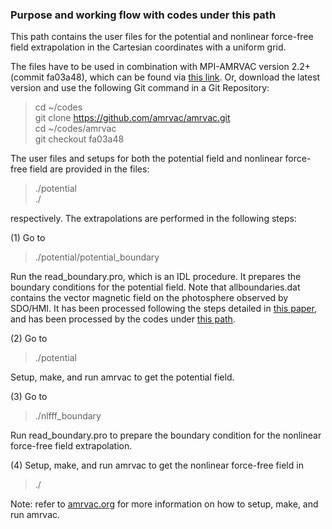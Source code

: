 ### Purpose and working flow with codes under this path

This path contains the user files for the potential and nonlinear force-free field extrapolation in the Cartesian coordinates with a uniform grid. 

The files have to be used in combination with MPI-AMRVAC version 2.2+ (commit fa03a48), which can be found via [this link](https://github.com/amrvac/amrvac/commit/fa03a48cfb53cee18b4f5db0c1ab1f28e122a6c3). Or, download the latest version and use the following Git command in a Git Repository:
> cd ~/codes    
> git clone https://github.com/amrvac/amrvac.git    
> cd ~/codes/amrvac    
> git checkout fa03a48

The user files and setups for both the potential field and nonlinear force-free field are provided in the files:
> ./potential    
> ./   

respectively. The extrapolations are performed in the following steps:

(1) Go to     
> ./potential/potential_boundary

Run the read_boundary.pro, which is an IDL procedure. It prepares the boundary conditions 
for the potential field. Note that allboundaries.dat contains the vector magnetic field 
on the photosphere observed by SDO/HMI. It has been processed following the steps detailed 
in [this paper](https://ui.adsabs.harvard.edu/abs/2017ScChD..60.1408G), and has been processed 
by the codes under [this path](https://github.com/njuguoyang/magnetic_modeling_codes/tree/main/example/vmf_analysis).

(2) Go to     
> ./potential

Setup, make, and run amrvac to get the potential field.

(3) Go to     
> ./nlfff_boundary

Run read_boundary.pro to prepare the boundary condition for the nonlinear force-free 
field extrapolation.

(4) Setup, make, and run amrvac to get the nonlinear force-free field in 
> ./

Note: refer to [amrvac.org](http://amrvac.org) for more information on how to setup, make, and run amrvac.
